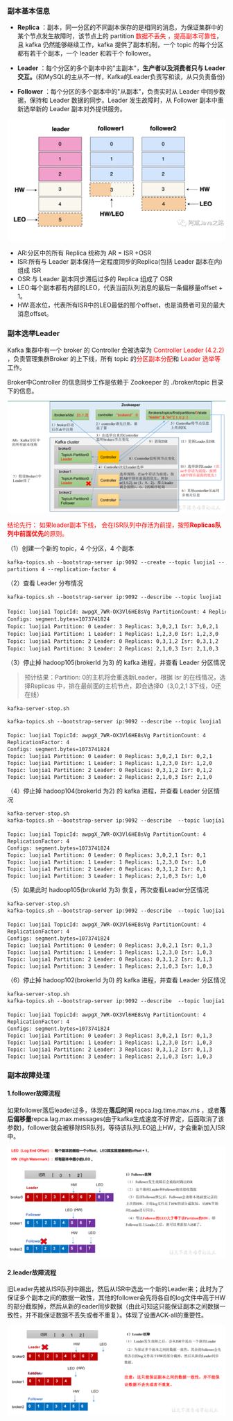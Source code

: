 ### 副本基本信息

- **Replica** ：副本，同一分区的不同副本保存的是相同的消息，为保证集群中的某个节点发生故障时，该节点上的 partition <font color = 'red'>数据不丢失 ，提高副本可靠性</font>，且 kafka 仍然能够继续工作，kafka 提供了副本机制，一个 topic 的每个分区都有若干个副本，一个 leader 和若干个 follower。

- **Leader** ：每个分区的多个副本中的"主副本"，**生产者以及消费者只与 Leader 交互。**(和MySQL的主从不一样，Kafka的Leader负责写和读，从只负责备份)

- **Follower** ：每个分区的多个副本中的"从副本"，负责实时从 Leader 中同步数据，保持和 Leader 数据的同步。Leader 发生故障时，从 Follower 副本中重新选举新的 Leader 副本对外提供服务。

![](images/7.Kafka副本机制.png)

- AR:分区中的所有 Replica 统称为 AR = ISR +OSR
- ISR:所有与 Leader 副本保持一定程度同步的Replica(包括 Leader 副本在内)组成 ISR
- OSR:与 Leader 副本同步滞后过多的 Replica 组成了 OSR
- LEO:每个副本都有内部的LEO，代表当前队列消息的最后一条偏移量offset + 1。
- HW:高水位，代表所有ISR中的LEO最低的那个offset，也是消费者可见的最大消息offset。

### 副本选举Leader

Kafka 集群中有一个 broker 的 Controller 会被选举为 <font color = 'red'>Controller Leader (4.2.2) </font>，负责管理集群Broker 的上下线，所有 topic 的<font color = 'red'>分区副本分配</font>和 <font color = 'red'>Leader 选举等</font>工作。

Broker中Controller 的信息同步工作是依赖于 Zookeeper 的 ./broker/topic 目录下的信息。

![](images/8.zk与Kafka选举.png)

<font color = 'red'>结论先行： 如果leader副本下线， 会在ISR队列中存活为前提，按照**Replicas队列中前面优先**的原则。</font>

（1）创建一个新的 topic，4 个分区，4 个副本

```shell
kafka-topics.sh --bootstrap-server ip:9092 --create --topic luojia1 --partitions 4 --replication-factor 4
```

（2）查看 Leader 分布情况

```xml
kafka-topics.sh --bootstrap-server ip:9092 --describe --topic luojia1

Topic: luojia1 TopicId: awpgX_7WR-OX3Vl6HE8sVg PartitionCount: 4 ReplicationFactor: 4
Configs: segment.bytes=1073741824
Topic: luojia1 Partition: 0 Leader: 3 Replicas: 3,0,2,1 Isr: 3,0,2,1
Topic: luojia1 Partition: 1 Leader: 1 Replicas: 1,2,3,0 Isr: 1,2,3,0
Topic: luojia1 Partition: 2 Leader: 0 Replicas: 0,3,1,2 Isr: 0,3,1,2
Topic: luojia1 Partition: 3 Leader: 2 Replicas: 2,1,0,3 Isr: 2,1,0,3
```

（3）停止掉 hadoop105(brokerId 为3) 的 kafka 进程，并查看 Leader 分区情况

> 预计结果：Partition: 0的主机将会重选新Leader，根据 Isr 的在线情况，选择Replicas 中，排在最前面的主机节点，即会选择0（3,0,2,1 3下线，0还在线）

```shell
kafka-server-stop.sh
```

```shell
kafka-topics.sh --bootstrap-server ip:9092 --describe --topic luojia1

Topic: luojia1 TopicId: awpgX_7WR-OX3Vl6HE8sVg PartitionCount: 4 ReplicationFactor: 4
Configs: segment.bytes=1073741824
Topic: luojia1 Partition: 0 Leader: 0 Replicas: 3,0,2,1 Isr: 0,2,1
Topic: luojia1 Partition: 1 Leader: 1 Replicas: 1,2,3,0 Isr: 1,2,0
Topic: luojia1 Partition: 2 Leader: 0 Replicas: 0,3,1,2 Isr: 0,1,2
Topic: luojia1 Partition: 3 Leader: 2 Replicas: 2,1,0,3 Isr: 2,1,0

```

（4）停止掉 hadoop104(brokerId 为2) 的 kafka 进程，并查看 Leader 分区情况

```shell
kafka-server-stop.sh
kafka-topics.sh --bootstrap-server ip:9092 --describe  --topic luojia1

Topic: luojia1 TopicId: awpgX_7WR-OX3Vl6HE8sVg PartitionCount: 4 ReplicationFactor: 4
Configs: segment.bytes=1073741824
Topic: luojia1 Partition: 0 Leader: 0 Replicas: 3,0,2,1 Isr: 0,1
Topic: luojia1 Partition: 1 Leader: 1 Replicas: 1,2,3,0 Isr: 1,0
Topic: luojia1 Partition: 2 Leader: 0 Replicas: 0,3,1,2 Isr: 0,1
Topic: luojia1 Partition: 3 Leader: 1 Replicas: 2,1,0,3 Isr: 1,0

```

（5）如果此时 hadoop105(brokerId 为3) 恢复，再次查看Leader分区情况

```shell
kafka-server-stop.sh
kafka-topics.sh --bootstrap-server ip:9092 --describe  --topic luojia1

Topic: luojia1 TopicId: awpgX_7WR-OX3Vl6HE8sVg PartitionCount: 4 ReplicationFactor: 4
Configs: segment.bytes=1073741824
Topic: luojia1 Partition: 0 Leader: 0 Replicas: 3,0,2,1 Isr: 0,1,3
Topic: luojia1 Partition: 1 Leader: 1 Replicas: 1,2,3,0 Isr: 1,0,3
Topic: luojia1 Partition: 2 Leader: 0 Replicas: 0,3,1,2 Isr: 0,1,3
Topic: luojia1 Partition: 3 Leader: 1 Replicas: 2,1,0,3 Isr: 1,0,3
```

（6）停止掉 hadoop102(brokerId 为0) 的 kafka 进程，并查看 Leader 分区情况

```shell
kafka-server-stop.sh
kafka-topics.sh --bootstrap-server ip:9092 --describe  --topic luojia1

Topic: luojia1 TopicId: awpgX_7WR-OX3Vl6HE8sVg PartitionCount: 4 ReplicationFactor: 4
Configs: segment.bytes=1073741824
Topic: luojia1 Partition: 0 Leader: 3 Replicas: 3,0,2,1 Isr: 0,1,3
Topic: luojia1 Partition: 1 Leader: 1 Replicas: 1,2,3,0 Isr: 1,0,3
Topic: luojia1 Partition: 2 Leader: 3 Replicas: 0,3,1,2 Isr: 0,1,3
Topic: luojia1 Partition: 3 Leader: 1 Replicas: 2,1,0,3 Isr: 1,0,3
```

###  副本故障处理

#### 1.follower故障流程

如果follower落后leader过多，体现在**落后时间** repca.lag.time.max.ms ，或者**落后偏移量**repca.lag.max.messages(由于kafka生成速度不好界定，后面取消了该参数)，follower就会被移除ISR队列，等待该队列LEO追上HW，才会重新加入ISR中。

![](images/9.follower故障流程.png)

#### 2.leader故障流程

旧Leader先被从ISR队列中踢出，然后从ISR中选出一个新的Leader来；此时为了保证多个副本之间的数据一致性，其他的follower会先将各自的log文件中高于HW的部分截取掉，然后从新的leader同步数据（由此可知这只能保证副本之间数据一致性，并不能保证数据不丢失或者不重复）。体现了设置ACK-all的重要性。

![](images/10.leader故障流程.png)









